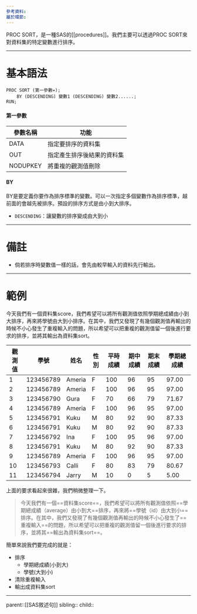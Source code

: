 ```yaml
---
參考資料: 
屬於環節:
---
```

PROC SORT，是一種SAS的[[procedures]]。我們主要可以透過PROC SORT來對資料集的特定變數進行排序。
- - -
# 基本語法
```SAS
PROC SORT (第一參數=);
	BY (DESCENDING) 變數1 (DESCENDING) 變數2......;
RUN;
```

#### 第一參數

| 參數名稱     | 功能            |
| -------- | ------------- |
| DATA     | 指定要排序的資料集     |
| OUT      | 指定產生排序後結果的資料集 |
| NODUPKEY | 將重複的觀測值刪除     |

#### BY
BY是要定義你要作為排序標準的變數。可以一次指定多個變數作為排序標準，越前面的會越先被排序。預設的排序方式是由小到大排序。

- `DESCENDING`：讓變數的排序變成由大到小

- - -
# 備註
- 倘若排序時變數值一樣的話，會先由較早輸入的資料先行輸出。
- - -
# 範例
今天我們有一個資料集score，我們希望可以將所有觀測值依照學期總成績由小到大排序，再來將學號由大到小排序。在其中，我們又發現了有幾個觀測值再輸出的時候不小心發生了重複輸入的問題，所以希望可以把重複的觀測值留一個後進行要求的排序，並將其輸出為資料集sort。

| 觀測值 | 學號        | 姓名     | 性別  | 平時成績 | 期中成績 | 期末成績 | 學期總成績 |
| --- | --------- | ------ | --- | ---- | ---- | ---- | ----- |
| 1   | 123456789 | Ameria | F   | 100  | 96   | 95   | 97.00 |
| 2   | 123456789 | Ameria | F   | 100  | 96   | 95   | 97.00 |
| 3   | 123456790 | Gura   | F   | 70   | 66   | 79   | 71.67 |
| 4   | 123456789 | Ameria | F   | 100  | 96   | 95   | 97.00 |
| 5   | 123456791 | Kuku   | M   | 80   | 92   | 90   | 87.33 |
| 6   | 123456791 | Kuku   | M   | 80   | 92   | 90   | 87.33 |
| 7   | 123456792 | Ina    | F   | 100  | 95   | 96   | 97.00 |
| 8   | 123456791 | Kuku   | M   | 80   | 92   | 90   | 87.33 |
| 9   | 123456789 | Ameria | F   | 100  | 96   | 95   | 97.00 |
| 10  | 123456793 | Calli  | F   | 80   | 83   | 79   | 80.67 |
| 11  | 123456794 | Jarry  | M   | 10   | 0    | 5    | 5.00  |
上面的要求看起來很雜，我們稍微整理一下。

>今天我們有一個==資料集score==，我們希望可以將所有觀測值依照==學期總成績（average）由小到大==排序，再來將==學號（id）由大到小==排序。在其中，我們又發現了有幾個觀測值再輸出的時候不小心發生了==重複輸入==的問題，所以希望可以把重複的觀測值留一個後進行要求的排序，並將其==輸出為資料集sort==。

簡單來說我們要完成的就是：
- 排序
	- 學期總成績(小到大)
	- 學號(大到小)
- 清除重複輸入
- 輸出成資料集sort

- - -
parent::[[SAS敘述句]]
sibling::
child::